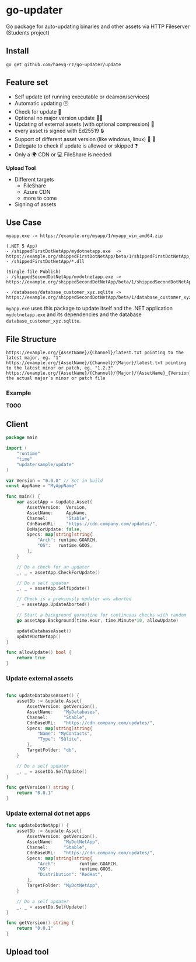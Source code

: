 # go-updater
Go package for auto-updating binaries and other assets via HTTP Fileserver (Students project)

## Install

`go get github.com/haevg-rz/go-updater/update`

## Feature set

- Self update (of running executable or deamon/services)
- Automatic updating :clock2: 
- Check for update :eyes: 
- Optional no major version update :guardsman: 
- Updating of external assets (with optional compression) :floppy_disk: 
- every asset is signed with Ed25519 :lock: 
- Support of different asset version (like windows, linux) :apple: :lemon: 
- Delegate to check if update is allowed or skipped :question:
- Only a :earth_africa: CDN or :computer: FileShare is needed

**Upload Tool**

- Different targets
  - FileShare
  - Azure CDN
  - more to come
- Signing of assets

## Use Case

```
myapp.exe -> https://example.org/myapp/1/myapp_win_amd64.zip

(.NET 5 App)
- /shippedFirstDotNetApp/mydotnetapp.exe  -> https://example.org/shippedFirstDotNetApp/beta/1/shippedFirstDotNetApp_win_amd64.zip
- /shippedFirstDotNetApp/*.dll

(Single file Publish)
- /shippedSecondDotNetApp/mydotnetapp.exe -> https://example.org/shippedSecondDotNetApp/beta/1/shippedSecondDotNetApp_win_amd64.exe

- /databases/database_customer_xyz.sqlite -> https://example.org/shippedSecondDotNetApp/beta/1/database_customer_xyz.sqlite
```

`myapp.exe` uses this package to update itself and the .NET application `mydotnetapp.exe` and its dependencies and the database `database_customer_xyz.sqlite`.

## File Structure

```
https://example.org/{AssetName}/{Channel}/latest.txt pointing to the latest major, eg. "1"
https://example.org/{AssetName}/{Channel}/{Major}/latest.txt pointing to the latest minor or patch, eg. "1.2.3"
https://example.org/{AssetName}/{Channel}/{Major}/{AssetName}_{Version}_{Specs}_{FileExtension} the actual major´s minor or patch file
```

### Example

**TOOO**

## Client

```go
package main

import (
	"runtime"
	"time"
	"updatersample/update"
)

var Version = "0.0.0" // Set in build
const AppName = "MyAppName"

func main() {
	var assetApp = &update.Asset{
		AssetVersion:  Version,
		AssetName:     AppName,
		Channel:       "Stable",
		CdnBaseURL:    "https://cdn.company.com/updates/",
		DoMajorUpdate: false,
		Specs: map[string]string{
			"Arch": runtime.GOARCH,
			"OS":   runtime.GOOS,
		},
	}

	// Do a check for an updater
	_, _ = assetApp.CheckForUpdate()

	// Do a self updater
	_, _ = assetApp.SelfUpdate()

	// Check is a previously updater was aborted
	_ = assetApp.UpdateAborted()

	// Start a background goroutine for continuous checks with random
	go assetApp.Background(time.Hour, time.Minute*10, allowUpdate)

	updateDatabaseAsset()
	updateDotNetApp()
}

func allowUpdate() bool {
	return true
}

```

### Update external assets

```go

func updateDatabaseAsset() {
	assetDb := &update.Asset{
		AssetVersion: getVersion(),
		AssetName:    "MyDatabases",
		Channel:      "Stable",
		CdnBaseURL:   "https://cdn.company.com/updates/",
		Specs: map[string]string{
			"Name": "MyContacts",
			"Type": "SQlite",
		},
		TargetFolder: "db",
	}

	// Do a self updater
	_, _ = assetDb.SelfUpdate()
}

func getVersion() string {
	return "0.0.1"
}

```

### Update external dot net apps

```go
func updateDotNetApp() {
	assetDb := &update.Asset{
		AssetVersion: getVersion(),
		AssetName:    "MyDotNetApp",
		Channel:      "Stable",
		CdnBaseURL:   "https://cdn.company.com/updates/",
		Specs: map[string]string{
			"Arch":         runtime.GOARCH,
			"OS":           runtime.GOOS,
			"Distribution": "RedHat",
		},
		TargetFolder: "MyDotNetApp",
	}

	// Do a self updater
	_, _ = assetDb.SelfUpdate()
}

func getVersion() string {
	return "0.0.1"
}
```

## Upload tool


